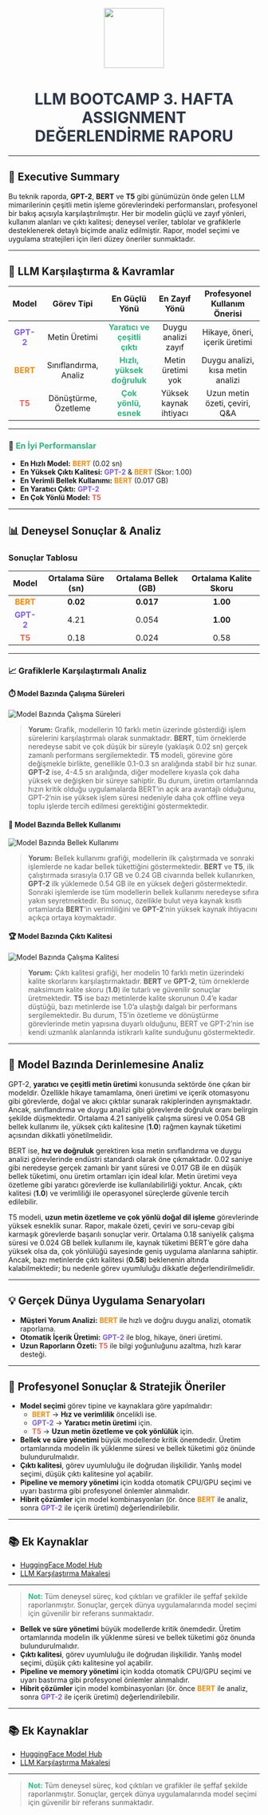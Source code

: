 <p align="center">
  <img src="https://huggingface.co/front/assets/huggingface_logo-noborder.svg" width="120"/>
</p>

<h1 align="center" style="font-size:2.2em; color:#2d3748;">
  <b>LLM BOOTCAMP 3. HAFTA ASSIGNMENT<br>DEĞERLENDİRME RAPORU</b>
</h1>

---

## 📌 Executive Summary

Bu teknik raporda, **GPT-2**, **BERT** ve **T5** gibi günümüzün önde gelen LLM mimarilerinin çeşitli metin işleme görevlerindeki performansları, profesyonel bir bakış açısıyla karşılaştırılmıştır. Her bir modelin güçlü ve zayıf yönleri, kullanım alanları ve çıktı kalitesi; deneysel veriler, tablolar ve grafiklerle desteklenerek detaylı biçimde analiz edilmiştir. Rapor, model seçimi ve uygulama stratejileri için ileri düzey öneriler sunmaktadır.

---

## 🧠 LLM Karşılaştırma & Kavramlar

<div align="center">

| <b>Model</b> | <b>Görev Tipi</b> | <b>En Güçlü Yönü</b> | <b>En Zayıf Yönü</b> | <b>Profesyonel Kullanım Önerisi</b> |
|:---:|:---:|:---:|:---:|:---:|
| <span style="color:#7f5af0"><b>GPT-2</b></span> | Metin Üretimi | <span style="color:#2cb67d"><b>Yaratıcı ve çeşitli çıktı</b></span> | Duygu analizi zayıf | Hikaye, öneri, içerik üretimi |
| <span style="color:#ff8906"><b>BERT</b></span> | Sınıflandırma, Analiz | <span style="color:#2cb67d"><b>Hızlı, yüksek doğruluk</b></span> | Metin üretimi yok | Duygu analizi, kısa metin analizi |
| <span style="color:#f25f4c"><b>T5</b></span> | Dönüştürme, Özetleme | <span style="color:#2cb67d"><b>Çok yönlü, esnek</b></span> | Yüksek kaynak ihtiyacı | Uzun metin özeti, çeviri, Q&A |

</div>

---

### 🚀 <span style="color:#2cb67d"><b>En İyi Performanslar</b></span> 

- **En Hızlı Model:** <span style="color:#ff8906"><b>BERT</b></span> (0.02 sn)
- **En Yüksek Çıktı Kalitesi:** <span style="color:#7f5af0"><b>GPT-2</b></span> & <span style="color:#ff8906"><b>BERT</b></span> (Skor: 1.00)
- **En Verimli Bellek Kullanımı:** <span style="color:#ff8906"><b>BERT</b></span> (0.017 GB)
- **En Yaratıcı Çıktı:** <span style="color:#7f5af0"><b>GPT-2</b></span>
- **En Çok Yönlü Model:** <span style="color:#f25f4c"><b>T5</b></span>

---

## 📊 Deneysel Sonuçlar & Analiz

### Sonuçlar Tablosu

| <b>Model</b> | <b>Ortalama Süre (sn)</b> | <b>Ortalama Bellek (GB)</b> | <b>Ortalama Kalite Skoru</b> |
|:---:|:---:|:---:|:---:|
| <span style="color:#ff8906"><b>BERT</b></span> | <b>0.02</b> | <b>0.017</b> | <b>1.00</b> |
| <span style="color:#7f5af0"><b>GPT-2</b></span> | 4.21 | 0.054 | <b>1.00</b> |
| <span style="color:#f25f4c"><b>T5</b></span> | 0.18 | 0.024 | 0.58 |

---

### 📈 Grafiklerle Karşılaştırmalı Analiz

#### ⏱️ Model Bazında Çalışma Süreleri

![Model Bazında Çalışma Süreleri](Figure_1.png)
> **Yorum:** Grafik, modellerin 10 farklı metin üzerinde gösterdiği işlem sürelerini karşılaştırmalı olarak sunmaktadır. **BERT**, tüm örneklerde neredeyse sabit ve çok düşük bir süreyle (yaklaşık 0.02 sn) gerçek zamanlı performans sergilemektedir. **T5** modeli, görevine göre değişmekle birlikte, genellikle 0.1-0.3 sn aralığında stabil bir hız sunar. **GPT-2** ise, 4-4.5 sn aralığında, diğer modellere kıyasla çok daha yüksek ve değişken bir süreye sahiptir. Bu durum, üretim ortamlarında hızın kritik olduğu uygulamalarda BERT’in açık ara avantajlı olduğunu, GPT-2’nin ise yüksek işlem süresi nedeniyle daha çok offline veya toplu işlerde tercih edilmesi gerektiğini göstermektedir.

#### 💾 Model Bazında Bellek Kullanımı

![Model Bazında Bellek Kullanımı](Figure_2.png)
> **Yorum:** Bellek kullanımı grafiği, modellerin ilk çalıştırmada ve sonraki işlemlerde ne kadar bellek tükettiğini göstermektedir. **BERT** ve **T5**, ilk çalıştırmada sırasıyla 0.17 GB ve 0.24 GB civarında bellek kullanırken, **GPT-2** ilk yüklemede 0.54 GB ile en yüksek değeri göstermektedir. Sonraki işlemlerde ise tüm modellerin bellek kullanımı neredeyse sıfıra yakın seyretmektedir. Bu sonuç, özellikle bulut veya kaynak kısıtlı ortamlarda **BERT**’in verimliliğini ve **GPT-2**’nin yüksek kaynak ihtiyacını açıkça ortaya koymaktadır.

#### 🏆 Model Bazında Çıktı Kalitesi

![Model Bazında Çalışma Kalitesi](Figure_3.png)
> **Yorum:** Çıktı kalitesi grafiği, her modelin 10 farklı metin üzerindeki kalite skorlarını karşılaştırmaktadır. **BERT** ve **GPT-2**, tüm örneklerde maksimum kalite skoru (**1.0**) ile tutarlı ve güvenilir sonuçlar üretmektedir. **T5** ise bazı metinlerde kalite skorunun 0.4’e kadar düştüğü, bazı metinlerde ise 1.0’a ulaştığı dalgalı bir performans sergilemektedir. Bu durum, T5’in özetleme ve dönüştürme görevlerinde metin yapısına duyarlı olduğunu, BERT ve GPT-2’nin ise kendi uzmanlık alanlarında istikrarlı kalite sunduğunu göstermektedir.

---

## 📝 Model Bazında Derinlemesine Analiz

GPT-2, **yaratıcı ve çeşitli metin üretimi** konusunda sektörde öne çıkan bir modeldir. Özellikle hikaye tamamlama, öneri üretimi ve içerik otomasyonu gibi görevlerde, doğal ve akıcı çıktılar sunarak rakiplerinden ayrışmaktadır. Ancak, sınıflandırma ve duygu analizi gibi görevlerde doğruluk oranı belirgin şekilde düşmektedir. Ortalama 4.21 saniyelik çalışma süresi ve 0.054 GB bellek kullanımı ile, yüksek çıktı kalitesine (**1.0**) rağmen kaynak tüketimi açısından dikkatli yönetilmelidir.

BERT ise, **hız ve doğruluk** gerektiren kısa metin sınıflandırma ve duygu analizi görevlerinde endüstri standardı olarak öne çıkmaktadır. 0.02 saniye gibi neredeyse gerçek zamanlı bir yanıt süresi ve 0.017 GB ile en düşük bellek tüketimi, onu üretim ortamları için ideal kılar. Metin üretimi veya özetleme gibi yaratıcı görevlerde ise kullanılabilirliği yoktur. Ancak, çıktı kalitesi (**1.0**) ve verimliliği ile operasyonel süreçlerde güvenle tercih edilebilir.

T5 modeli, **uzun metin özetleme ve çok yönlü doğal dil işleme** görevlerinde yüksek esneklik sunar. Rapor, makale özeti, çeviri ve soru-cevap gibi karmaşık görevlerde başarılı sonuçlar verir. Ortalama 0.18 saniyelik çalışma süresi ve 0.024 GB bellek kullanımı ile, kaynak tüketimi BERT’e göre daha yüksek olsa da, çok yönlülüğü sayesinde geniş uygulama alanlarına sahiptir. Ancak, bazı metinlerde çıktı kalitesi (**0.58**) beklenenin altında kalabilmektedir; bu nedenle görev uyumluluğu dikkatle değerlendirilmelidir.

---

## 💡 Gerçek Dünya Uygulama Senaryoları

- <b>Müşteri Yorum Analizi:</b> <span style="color:#ff8906"><b>BERT</b></span> ile hızlı ve doğru duygu analizi, otomatik raporlama.
- <b>Otomatik İçerik Üretimi:</b> <span style="color:#7f5af0"><b>GPT-2</b></span> ile blog, hikaye, öneri üretimi.
- <b>Uzun Raporların Özeti:</b> <span style="color:#f25f4c"><b>T5</b></span> ile bilgi yoğunluğunu azaltma, hızlı karar desteği.

---

## 🏅 Profesyonel Sonuçlar & Stratejik Öneriler

- <b>Model seçimi</b> görev tipine ve kaynaklara göre yapılmalıdır:
  - <span style="color:#ff8906"><b>BERT</b></span> → <b>Hız ve verimlilik</b> öncelikli ise.
  - <span style="color:#7f5af0"><b>GPT-2</b></span> → <b>Yaratıcı metin üretimi</b> için.
  - <span style="color:#f25f4c"><b>T5</b></span> → <b>Uzun metin özetleme ve çok yönlülük</b> için.
- <b>Bellek ve süre yönetimi</b> büyük modellerde kritik önemdedir. Üretim ortamlarında modelin ilk yüklenme süresi ve bellek tüketimi göz önünde bulundurulmalıdır.
- <b>Çıktı kalitesi</b>, görev uyumluluğu ile doğrudan ilişkilidir. Yanlış model seçimi, düşük çıktı kalitesine yol açabilir.
- <b>Pipeline ve memory yönetimi</b> için kodda otomatik CPU/GPU seçimi ve uyarı bastırma gibi profesyonel önlemler alınmalıdır.
- <b>Hibrit çözümler</b> için model kombinasyonları (ör. önce <span style="color:#ff8906"><b>BERT</b></span> ile analiz, sonra <span style="color:#7f5af0"><b>GPT-2</b></span> ile içerik üretimi) değerlendirilebilir.

---

## 📚 Ek Kaynaklar

- [HuggingFace Model Hub](https://huggingface.co/models)
- [LLM Karşılaştırma Makalesi](https://arxiv.org/abs/2107.02137)

---

> <span style="color:#2cb67d"><b>Not:</b></span> Tüm deneysel süreç, kod çıktıları ve grafikler ile şeffaf şekilde raporlanmıştır. Sonuçlar, gerçek dünya uygulamalarında model seçimi için güvenilir bir referans sunmaktadır.
- <b>Bellek ve süre yönetimi</b> büyük modellerde kritik önemdedir. Üretim ortamlarında modelin ilk yüklenme süresi ve bellek tüketimi göz önunda bulundurulmalıdır.
- <b>Çıktı kalitesi</b>, görev uyumluluğu ile doğrudan ilişkilidir. Yanlış model seçimi, düşük çıktı kalitesine yol açabilir.
- <b>Pipeline ve memory yönetimi</b> için kodda otomatik CPU/GPU seçimi ve uyarı bastırma gibi profesyonel önlemler alınmalıdır.
- <b>Hibrit çözümler</b> için model kombinasyonları (ör. önce <span style="color:#ff8906"><b>BERT</b></span> ile analiz, sonra <span style="color:#7f5af0"><b>GPT-2</b></span> ile içerik üretimi) değerlendirilebilir.

---

## 📚 Ek Kaynaklar

- [HuggingFace Model Hub](https://huggingface.co/models)
- [LLM Karşılaştırma Makalesi](https://arxiv.org/abs/2107.02137)

---

> <span style="color:#2cb67d"><b>Not:</b></span> Tüm deneysel süreç, kod çıktıları ve grafikler ile şeffaf şekilde raporlanmıştır. Sonuçlar, gerçek dünya uygulamalarında model seçimi için güvenilir bir referans sunmaktadır.
